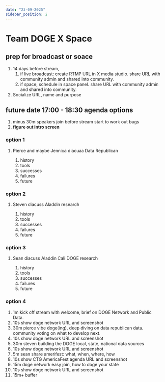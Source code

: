 ```yaml
---
date: "23-09-2025"
sidebar_position: 2
---
```


# Team DOGE X Space

## prep for broadcast or soace
1. 14 days before stream, 
    1. if live broadcast: create RTMP URL in X media studio. share URL with community admin and shared into community. 
    1. if space, schedule in space panel. share URL with community admin and shared into community.
1. Socialize URL, name and purpose

## future date 17:00 - 18:30 agenda options
1. minus 30m speakers join before stream start to work out bugs
1. **figure out intro screen**

### option 1

1. Pierce and maybe Jennica diacuaa Data Republican

    1. history
    1. tools
    1. successes
    1. failures 
    1. future

### option 2 

1. Steven diacuss Aladdin research

    1. history
    1. tools
    1. successes
    1. failures 
    1. future

### option 3

1. Sean diacuss Aladdin Cali DOGE research

    1. history
    1. tools
    1. successes
    1. failures 
    1. future

### option 4

1. 1m kick off stream with welcome, brief on DOGE Network and Public Data. 
1. 10s show doge network URL and screenshot
1. 30m pierce vibe doge(ing), deep diving on data republican data. community voting on what to develop next. 
1. 10s show doge network URL and screenshot
1. 30m steven building the DOGE local, state, national data sources
1. 10s show doge network URL and screenshot
1. 5m sean share amerifest: what, when, where, how
1. 10s show CTG AmericaFest agenda URL and screenshot
1. 15m doge network easy join, how to doge your state
1. 10s show doge network URL and screenshot
1. 15m+ buffer
